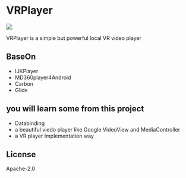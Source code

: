 # VRPlayer

![](http://ogzwf5uv0.bkt.clouddn.com/ic_app.png)             

VRPlayer is a simple but powerful local VR video player

## BaseOn
* IJKPlayer
* MD360player4Android 
* Carbon
* Glide

## you will learn some from this project
* Databinding
* a beautiful viedo player like Google VideoView and MediaController
* a VR player Implementation way

## License
Apache-2.0
